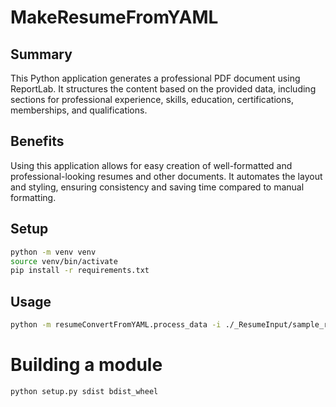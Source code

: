 # MakeResumeFromYAML

## Summary
This Python application generates a professional PDF document using
ReportLab. It structures the content based on the provided data,
including sections for professional experience, skills, education,
certifications, memberships, and qualifications.

## Benefits
Using this application allows for easy creation of well-formatted
and professional-looking resumes and other documents. It automates
the layout and styling, ensuring consistency and saving time
compared to manual formatting.

## Setup
```bash
python -m venv venv
source venv/bin/activate
pip install -r requirements.txt
```

## Usage
```bash
python -m resumeConvertFromYAML.process_data -i ./_ResumeInput/sample_resume.yaml -o ./_ResumeOutput/sample_resume.pdf
```

# Building a module
```shell
python setup.py sdist bdist_wheel
```
